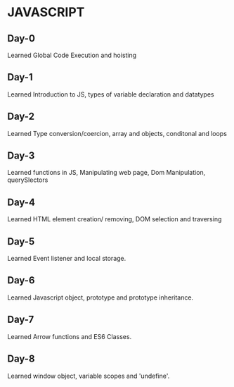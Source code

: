 # JAVASCRIPT

## Day-0

  Learned Global Code Execution and hoisting

## Day-1

  Learned Introduction to JS, types of variable declaration and datatypes

## Day-2

  Learned Type conversion/coercion, array and objects, conditonal and loops

## Day-3

  Learned functions in JS, Manipulating web page, Dom Manipulation, querySlectors

## Day-4

  Learned HTML element creation/ removing, DOM selection and traversing

## Day-5

  Learned Event listener and local storage.

## Day-6

  Learned Javascript object, prototype and prototype inheritance.

## Day-7

  Learned Arrow functions and ES6 Classes.

## Day-8

  Learned window object, variable scopes and 'undefine'.
